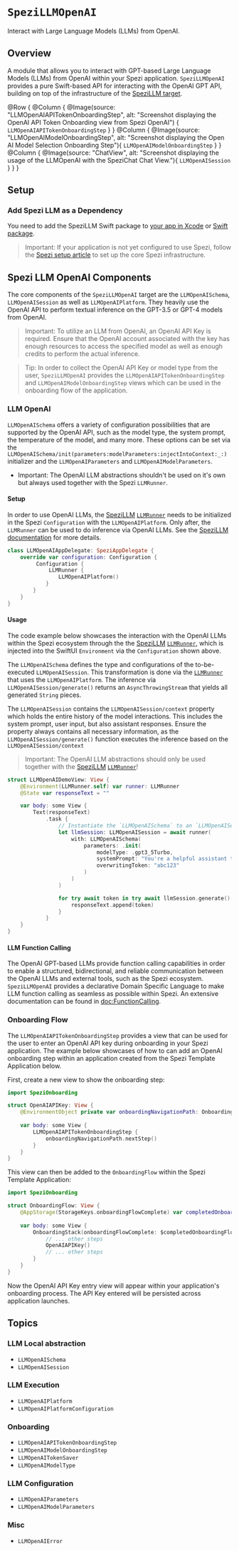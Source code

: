 # ``SpeziLLMOpenAI``

<!--
#
# This source file is part of the Stanford Spezi open source project
#
# SPDX-FileCopyrightText: 2023 Stanford University and the project authors (see CONTRIBUTORS.md)
#
# SPDX-License-Identifier: MIT
#       
-->

Interact with Large Language Models (LLMs) from OpenAI.

## Overview

A module that allows you to interact with GPT-based Large Language Models (LLMs) from OpenAI within your Spezi application.
``SpeziLLMOpenAI`` provides a pure Swift-based API for interacting with the OpenAI GPT API, building on top of the infrastructure of the [SpeziLLM target](https://swiftpackageindex.com/stanfordspezi/spezillm/documentation/spezillm).

@Row {
    @Column {
        @Image(source: "LLMOpenAIAPITokenOnboardingStep", alt: "Screenshot displaying the OpenAI API Token Onboarding view from Spezi OpenAI") {
            ``LLMOpenAIAPITokenOnboardingStep``
        }
    }
    @Column {
        @Image(source: "LLMOpenAIModelOnboardingStep", alt: "Screenshot displaying the Open AI Model Selection Onboarding Step"){
            ``LLMOpenAIModelOnboardingStep``
        }
    }
    @Column {
        @Image(source: "ChatView", alt: "Screenshot displaying the usage of the LLMOpenAI with the SpeziChat Chat View."){
            ``LLMOpenAISession``
        }
    }
}

## Setup

### Add Spezi LLM as a Dependency

You need to add the SpeziLLM Swift package to
[your app in Xcode](https://developer.apple.com/documentation/xcode/adding-package-dependencies-to-your-app#) or
[Swift package](https://developer.apple.com/documentation/xcode/creating-a-standalone-swift-package-with-xcode#Add-a-dependency-on-another-Swift-package).

> Important: If your application is not yet configured to use Spezi, follow the [Spezi setup article](https://swiftpackageindex.com/stanfordspezi/spezi/documentation/spezi/initial-setup) to set up the core Spezi infrastructure.

## Spezi LLM OpenAI Components

The core components of the ``SpeziLLMOpenAI`` target are the ``LLMOpenAISchema``, ``LLMOpenAISession`` as well as ``LLMOpenAIPlatform``. They heavily use the OpenAI API to perform textual inference on the GPT-3.5 or GPT-4 models from OpenAI.

> Important: To utilize an LLM from OpenAI, an OpenAI API Key is required. Ensure that the OpenAI account associated with the key has enough resources to access the specified model as well as enough credits to perform the actual inference.

> Tip: In order to collect the OpenAI API Key or model type from the user, ``SpeziLLMOpenAI`` provides the ``LLMOpenAIAPITokenOnboardingStep`` and ``LLMOpenAIModelOnboardingStep`` views which can be used in the onboarding flow of the application.

### LLM OpenAI

``LLMOpenAISchema`` offers a variety of configuration possibilities that are supported by the OpenAI API, such as the model type, the system prompt, the temperature of the model, and many more. These options can be set via the ``LLMOpenAISchema/init(parameters:modelParameters:injectIntoContext:_:)`` initializer and the ``LLMOpenAIParameters`` and ``LLMOpenAIModelParameters``.

- Important: The OpenAI LLM abstractions shouldn't be used on it's own but always used together with the Spezi `LLMRunner`.

#### Setup

In order to use OpenAI LLMs, the [SpeziLLM](https://swiftpackageindex.com/stanfordspezi/spezillm/documentation/spezillm) [`LLMRunner`](https://swiftpackageindex.com/stanfordspezi/spezillm/documentation/spezillm/llmrunner) needs to be initialized in the Spezi `Configuration` with the ``LLMOpenAIPlatform``. Only after, the `LLMRunner` can be used to do inference via OpenAI LLMs.
See the [SpeziLLM documentation](https://swiftpackageindex.com/stanfordspezi/spezillm/documentation/spezillm) for more details.

```swift
class LLMOpenAIAppDelegate: SpeziAppDelegate {
    override var configuration: Configuration {
         Configuration {
             LLMRunner {
                LLMOpenAIPlatform()
            }
        }
    }
}
```

#### Usage

The code example below showcases the interaction with the OpenAI LLMs within the Spezi ecosystem through the the [SpeziLLM](https://swiftpackageindex.com/stanfordspezi/spezillm/documentation/spezillm) [`LLMRunner`](https://swiftpackageindex.com/stanfordspezi/spezillm/documentation/spezillm/llmrunner), which is injected into the SwiftUI `Environment` via the `Configuration` shown above.

The ``LLMOpenAISchema`` defines the type and configurations of the to-be-executed ``LLMOpenAISession``. This transformation is done via the [`LLMRunner`](https://swiftpackageindex.com/stanfordspezi/spezillm/documentation/spezillm/llmrunner) that uses the ``LLMOpenAIPlatform``. The inference via ``LLMOpenAISession/generate()`` returns an `AsyncThrowingStream` that yields all generated `String` pieces.

The ``LLMOpenAISession`` contains the ``LLMOpenAISession/context`` property which holds the entire history of the model interactions. This includes the system prompt, user input, but also assistant responses.
Ensure the property always contains all necessary information, as the ``LLMOpenAISession/generate()`` function executes the inference based on the ``LLMOpenAISession/context``

> Important: The OpenAI LLM abstractions should only be used together with the [SpeziLLM](https://swiftpackageindex.com/stanfordspezi/spezillm/documentation/spezillm) [`LLMRunner`](https://swiftpackageindex.com/stanfordspezi/spezillm/documentation/spezillm/llmrunner)!

```swift
struct LLMOpenAIDemoView: View {
    @Environment(LLMRunner.self) var runner: LLMRunner
    @State var responseText = ""

    var body: some View {
        Text(responseText)
            .task {
                // Instantiate the `LLMOpenAISchema` to an `LLMOpenAISession` via the `LLMRunner`.
                let llmSession: LLMOpenAISession = await runner(
                    with: LLMOpenAISchema(
                        parameters: .init(
                            modelType: .gpt3_5Turbo,
                            systemPrompt: "You're a helpful assistant that answers questions from users.",
                            overwritingToken: "abc123"
                        )
                    )
                )

                for try await token in try await llmSession.generate() {
                    responseText.append(token)
                }
            }
    }
}
```

#### LLM Function Calling

The OpenAI GPT-based LLMs provide function calling capabilities in order to enable a structured, bidirectional, and reliable communication between the OpenAI LLMs and external tools, such as the Spezi ecosystem.
``SpeziLLMOpenAI`` provides a declarative Domain Specific Language to make LLM function calling as seamless as possible within Spezi.
An extensive documentation can be found in <doc:FunctionCalling>.

### Onboarding Flow

The ``LLMOpenAIAPITokenOnboardingStep`` provides a view that can be used for the user to enter an OpenAI API key during onboarding in your Spezi application. The example below showcases of how to can add an OpenAI onboarding step within an application created from the Spezi Template Application below.

First, create a new view to show the onboarding step:

```swift
import SpeziOnboarding

struct OpenAIAPIKey: View {
    @EnvironmentObject private var onboardingNavigationPath: OnboardingNavigationPath
    
    var body: some View {
        LLMOpenAIAPITokenOnboardingStep {
            onboardingNavigationPath.nextStep()
        }
    }
}
```

This view can then be added to the `OnboardingFlow` within the Spezi Template Application:

```swift
import SpeziOnboarding

struct OnboardingFlow: View {
    @AppStorage(StorageKeys.onboardingFlowComplete) var completedOnboardingFlow = false
    
    var body: some View {
        OnboardingStack(onboardingFlowComplete: $completedOnboardingFlow) {
            // ... other steps
            OpenAIAPIKey()
            // ... other steps
        }
    }
}
```

Now the OpenAI API Key entry view will appear within your application's onboarding process. The API Key entered will be persisted across application launches.

## Topics

### LLM Local abstraction

- ``LLMOpenAISchema``
- ``LLMOpenAISession``

### LLM Execution

- ``LLMOpenAIPlatform``
- ``LLMOpenAIPlatformConfiguration``

### Onboarding

- ``LLMOpenAIAPITokenOnboardingStep``
- ``LLMOpenAIModelOnboardingStep``
- ``LLMOpenAITokenSaver``
- ``LLMOpenAIModelType``

### LLM Configuration

- ``LLMOpenAIParameters``
- ``LLMOpenAIModelParameters``

### Misc

- ``LLMOpenAIError``
